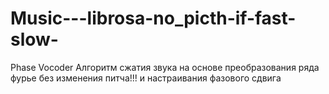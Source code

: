 # Music---librosa-no_picth-if-fast-slow-
Phase Vocoder 
Алгоритм сжатия звука на основе преобразования ряда фурье без изменения питча!!! и настраивания фазового сдвига

